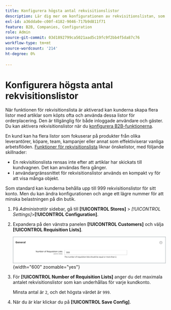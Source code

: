 ```yaml
---
title: Konfigurera högsta antal rekvisitionslistor
description: Lär dig mer om konfigurationen av rekvisitionslistan, som styr det högsta antal som kan upprätthållas för varje kundkonto.
exl-id: a36dda0e-c00f-4182-9046-717b9d811f71
feature: B2B, Companies, Configuration
role: Admin
source-git-commit: 03d1892799ca5021aad5c19fc9f2bb4f5da87c76
workflow-type: tm+mt
source-wordcount: '214'
ht-degree: 0%

---
```


# Konfigurera högsta antal rekvisitionslistor

När funktionen för rekvisitionslista är aktiverad kan kunderna skapa flera listor med artiklar som köpts ofta och använda dessa listor för orderplacering. Den är tillgänglig för både inloggade användare och gäster. Du kan aktivera rekvisitionslistor när du [konfigurera B2B-funktionerna](enable-basic-features.md).

En kund kan ha flera listor som fokuserar på produkter från olika leverantörer, köpare, team, kampanjer eller annat som effektiviserar vanliga arbetsflöden. [Funktioner för rekvisitionslista](requisition-lists.md) liknar önskelistor, med följande skillnader:

- En rekvisitionslista rensas inte efter att artiklar har skickats till kundvagnen. Det kan användas flera gånger.
- I användargränssnittet för rekvisitionslistor används en kompakt vy för att visa många objekt.

Som standard kan kunderna behålla upp till 999 rekvisitionslistor för sitt konto. Men du kan ändra konfigurationen och ange ett lägre nummer för att minska belastningen på din butik.

1. På _Administratör_ sidebar, gå till **[!UICONTROL Stores]** > _[!UICONTROL Settings]_>**[!UICONTROL Configuration]**.

1. Expandera på den vänstra panelen **[!UICONTROL Customers]** och välja **[!UICONTROL Requisition Lists]**.

   ![Rekvisitionslistor - allmän inställning](./assets/requisition-lists-general.png){width="600" zoomable="yes"}

1. För **[!UICONTROL Number of Requisition Lists]** anger du det maximala antalet rekvisitionslistor som kan underhållas för varje kundkonto.

   Minsta antal är `2`, och det högsta värdet är `999`.

1. När du är klar klickar du på **[!UICONTROL Save Config]**.
